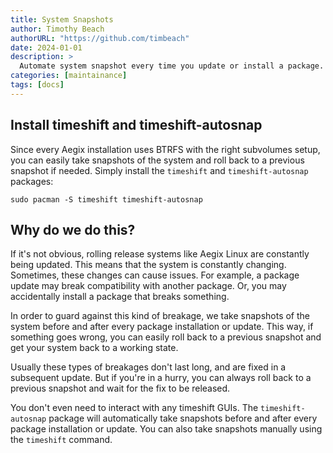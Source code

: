 ```yaml
---
title: System Snapshots
author: Timothy Beach
authorURL: "https://github.com/timbeach"
date: 2024-01-01
description: >
  Automate system snapshot every time you update or install a package.
categories: [maintainance]
tags: [docs]
---
```


## Install timeshift and timeshift-autosnap

Since every Aegix installation uses BTRFS with the right subvolumes setup, you can easily take snapshots of the system and roll back to a previous snapshot if needed. Simply install the `timeshift` and `timeshift-autosnap` packages:

``` shell
sudo pacman -S timeshift timeshift-autosnap
```

## Why do we do this?

If it's not obvious, rolling release systems like Aegix Linux are constantly being updated. This means that the system is constantly changing. Sometimes, these changes can cause issues. For example, a package update may break compatibility with another package. Or, you may accidentally install a package that breaks something. 

In order to guard against this kind of breakage, we take snapshots of the system before and after every package installation or update. This way, if something goes wrong, you can easily roll back to a previous snapshot and get your system back to a working state.

Usually these types of breakages don't last long, and are fixed in a subsequent update. But if you're in a hurry, you can always roll back to a previous snapshot and wait for the fix to be released.

You don't even need to interact with any timeshift GUIs. The `timeshift-autosnap` package will automatically take snapshots before and after every package installation or update. You can also take snapshots manually using the `timeshift` command.